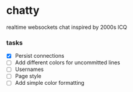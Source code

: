 # chatty
realtime websockets chat inspired by 2000s ICQ

### tasks

- [x] Persist connections
- [ ] Add different colors for uncommitted lines
- [ ] Usernames
- [ ] Page style
- [ ] Add simple color formatting 